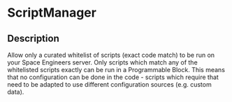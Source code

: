 # ScriptManager

## Description
Allow only a curated whitelist of scripts (exact code match) to be run on your Space Engineers server.
Only scripts which match any of the whitelisted scripts exactly can be run in a Programmable Block.
This means that no configuration can be done in the code - scripts which require that need to be adapted
to use different configuration sources (e.g. custom data).

